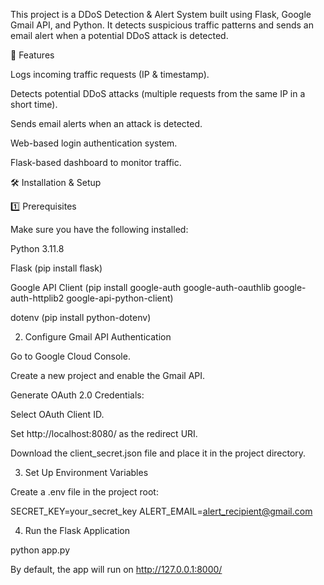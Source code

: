 This project is a DDoS Detection & Alert System built using Flask, Google Gmail API, and Python. It detects suspicious traffic patterns and sends an email alert when a potential DDoS attack is detected.

🚀 Features

Logs incoming traffic requests (IP & timestamp).

Detects potential DDoS attacks (multiple requests from the same IP in a short time).

Sends email alerts when an attack is detected.

Web-based login authentication system.

Flask-based dashboard to monitor traffic.

🛠️ Installation & Setup

1️⃣ Prerequisites

Make sure you have the following installed:

Python 3.11.8

Flask (pip install flask)

Google API Client (pip install google-auth google-auth-oauthlib google-auth-httplib2 google-api-python-client)

dotenv (pip install python-dotenv)

2. Configure Gmail API Authentication

Go to Google Cloud Console.

Create a new project and enable the Gmail API.

Generate OAuth 2.0 Credentials:

Select OAuth Client ID.

Set http://localhost:8080/ as the redirect URI.

Download the client_secret.json file and place it in the project directory.

3. Set Up Environment Variables

Create a .env file in the project root:

SECRET_KEY=your_secret_key
ALERT_EMAIL=alert_recipient@gmail.com

4. Run the Flask Application

python app.py

By default, the app will run on http://127.0.0.1:8000/